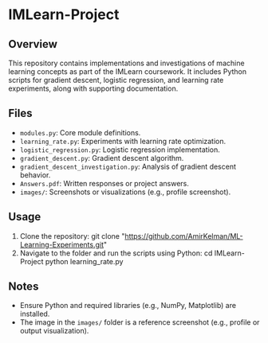 # IMLearn-Project

## Overview
This repository contains implementations and investigations of machine learning concepts as part of the IMLearn coursework. It includes Python scripts for gradient descent, logistic regression, and learning rate experiments, along with supporting documentation.

## Files
- `modules.py`: Core module definitions.
- `learning_rate.py`: Experiments with learning rate optimization.
- `logistic_regression.py`: Logistic regression implementation.
- `gradient_descent.py`: Gradient descent algorithm.
- `gradient_descent_investigation.py`: Analysis of gradient descent behavior.
- `Answers.pdf`: Written responses or project answers.
- `images/`: Screenshots or visualizations (e.g., profile screenshot).

## Usage
1. Clone the repository: git clone "https://github.com/AmirKelman/ML-Learning-Experiments.git"
2. Navigate to the folder and run the scripts using Python:
  cd IMLearn-Project
  python learning_rate.py

 ## Notes
- Ensure Python and required libraries (e.g., NumPy, Matplotlib) are installed.
- The image in the `images/` folder is a reference screenshot (e.g., profile or output visualization).
